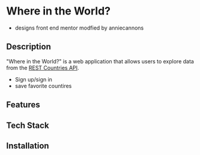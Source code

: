 # Where in the World?

- designs front end mentor modfied by anniecannons 


## Description
"Where in the World?" is a web application that allows users to explore data from the [REST Countries API](link).
- Sign up/sign in
- save favorite countires 


## Features

## Tech Stack

## Installation

